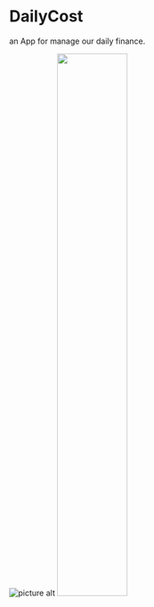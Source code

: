 # DailyCost
an App for manage our daily finance.

![picture alt](http://i1186.photobucket.com/albums/z367/adz7foold/login_zpsew0kqytc.png)
 <img src="http://i1186.photobucket.com/albums/z367/adz7foold/login_zpsew0kqytc.png" width="50%" height="50%">
